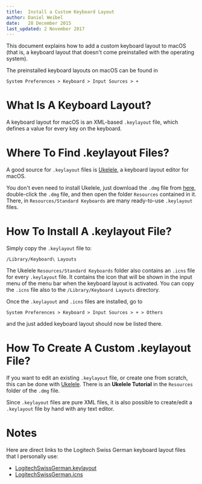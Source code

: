 ```yaml
---
title:  Install a Custom Keyboard Layout
author: Daniel Weibel
date:   28 December 2015
last_updated: 2 November 2017
---
```


This document explains how to add a custom keyboard layout to macOS (that is, a keyboard layout that doesn't come preinstalled with the operating system).

The preinstalled keyboard layouts on macOS can be found in 

~~~
System Preferences > Keyboard > Input Sources > +
~~~

# What Is A Keyboard Layout?

A keyboard layout for macOS is an XML-based `.keylayout` file, which defines a value for every key on the keyboard.


# Where To Find .keylayout Files?

A good source for `.keylayout` files is [Ukelele](http://scripts.sil.org/ukelele), a keyboard layout editor for macOS. 

You don't even need to install Ukelele, just download the `.dmg` file from [here](http://scripts.sil.org/ukelele), double-click the `.dmg` file, and then open the folder `Resources` contained in it. There, in `Resources/Standard Keyboards` are many ready-to-use `.keylayout` files.


# How To Install A .keylayout File?

Simply copy the `.keylayout` file to:

~~~
/Library/Keyboard\ Layouts
~~~

The Ukelele `Resources/Standard Keyboards` folder also contains an `.icns` file for every `.keylayout` file. It contains the icon that will be shown in the input menu of the menu bar when the keyboard layout is activated. You can copy the `.icns` file also to the `/Library/Keyboard Layouts` directory.

Once the `.keylayout` and `.icns` files are installed, go to

~~~
System Preferences > Keyboard > Input Sources > + > Others
~~~

and the just added keyboard layout should now be listed there. 


# How To Create A Custom .keylayout File?

If you want to edit an existing `.keylayout` file, or create one from scratch, this can be done with [Ukelele](http://scripts.sil.org/ukelele). There is an **Ukelele Tutorial** in the `Resources` folder of the `.dmg` file.

Since `.keylayout` files are pure XML files, it is also possible to create/edit a `.keylayout` file by hand with any text editor.


# Notes

Here are direct links to the Logitech Swiss German keyboard layout files that I personally use:

- [LogitechSwissGerman.keylayout](assets/LogitechSwissGerman.keylayout)
- [LogitechSwissGerman.icns](assets/LogitechSwissGerman.icns)
